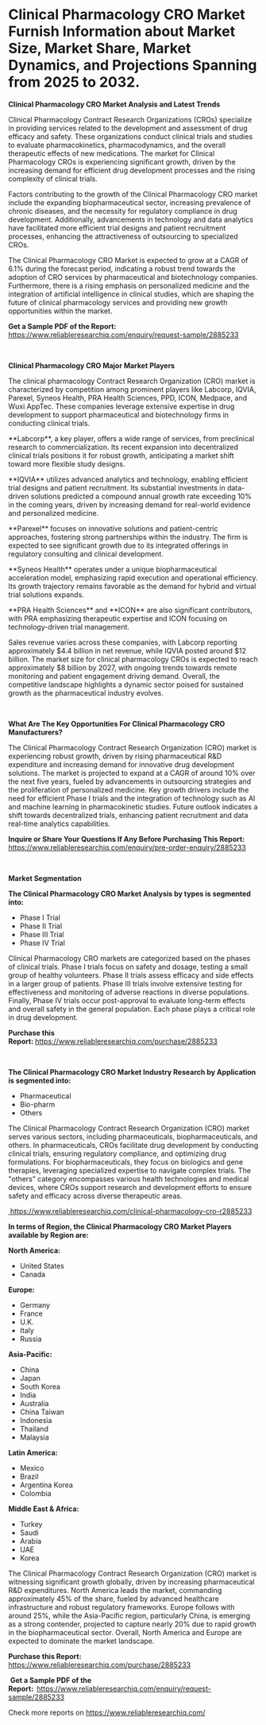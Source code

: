 <p><h1>Clinical Pharmacology CRO Market Furnish Information about Market Size, Market Share, Market Dynamics, and Projections Spanning from 2025 to 2032.</h1></p><p><strong>Clinical Pharmacology CRO Market Analysis and Latest Trends</strong></p>
<p><p>Clinical Pharmacology Contract Research Organizations (CROs) specialize in providing services related to the development and assessment of drug efficacy and safety. These organizations conduct clinical trials and studies to evaluate pharmacokinetics, pharmacodynamics, and the overall therapeutic effects of new medications. The market for Clinical Pharmacology CROs is experiencing significant growth, driven by the increasing demand for efficient drug development processes and the rising complexity of clinical trials.</p><p>Factors contributing to the growth of the Clinical Pharmacology CRO market include the expanding biopharmaceutical sector, increasing prevalence of chronic diseases, and the necessity for regulatory compliance in drug development. Additionally, advancements in technology and data analytics have facilitated more efficient trial designs and patient recruitment processes, enhancing the attractiveness of outsourcing to specialized CROs. </p><p>The Clinical Pharmacology CRO Market is expected to grow at a CAGR of 6.1% during the forecast period, indicating a robust trend towards the adoption of CRO services by pharmaceutical and biotechnology companies. Furthermore, there is a rising emphasis on personalized medicine and the integration of artificial intelligence in clinical studies, which are shaping the future of clinical pharmacology services and providing new growth opportunities within the market.</p></p>
<p><strong>Get a Sample PDF of the Report:&nbsp;</strong> <a href="https://www.reliableresearchiq.com/enquiry/request-sample/2885233?utm_campaign=2265&utm_medium=2&utm_source=Github&utm_content=ia&utm_term=13032025&utm_id=clinical-pharmacology-cro">https://www.reliableresearchiq.com/enquiry/request-sample/2885233</a></p>
<p>&nbsp;</p>
<p><strong>Clinical Pharmacology CRO Major Market Players</strong></p>
<p><p>The clinical pharmacology Contract Research Organization (CRO) market is characterized by competition among prominent players like Labcorp, IQVIA, Parexel, Syneos Health, PRA Health Sciences, PPD, ICON, Medpace, and Wuxi AppTec. These companies leverage extensive expertise in drug development to support pharmaceutical and biotechnology firms in conducting clinical trials.</p><p>**Labcorp**, a key player, offers a wide range of services, from preclinical research to commercialization. Its recent expansion into decentralized clinical trials positions it for robust growth, anticipating a market shift toward more flexible study designs.</p><p>**IQVIA** utilizes advanced analytics and technology, enabling efficient trial designs and patient recruitment. Its substantial investments in data-driven solutions predicted a compound annual growth rate exceeding 10% in the coming years, driven by increasing demand for real-world evidence and personalized medicine.</p><p>**Parexel** focuses on innovative solutions and patient-centric approaches, fostering strong partnerships within the industry. The firm is expected to see significant growth due to its integrated offerings in regulatory consulting and clinical development.</p><p>**Syneos Health** operates under a unique biopharmaceutical acceleration model, emphasizing rapid execution and operational efficiency. Its growth trajectory remains favorable as the demand for hybrid and virtual trial solutions expands.</p><p>**PRA Health Sciences** and **ICON** are also significant contributors, with PRA emphasizing therapeutic expertise and ICON focusing on technology-driven trial management.</p><p>Sales revenue varies across these companies, with Labcorp reporting approximately $4.4 billion in net revenue, while IQVIA posted around $12 billion. The market size for clinical pharmacology CROs is expected to reach approximately $8 billion by 2027, with ongoing trends towards remote monitoring and patient engagement driving demand. Overall, the competitive landscape highlights a dynamic sector poised for sustained growth as the pharmaceutical industry evolves.</p></p>
<p>&nbsp;</p>
<p><strong>What Are The Key Opportunities For Clinical Pharmacology CRO Manufacturers?</strong></p>
<p><p>The Clinical Pharmacology Contract Research Organization (CRO) market is experiencing robust growth, driven by rising pharmaceutical R&D expenditure and increasing demand for innovative drug development solutions. The market is projected to expand at a CAGR of around 10% over the next five years, fueled by advancements in outsourcing strategies and the proliferation of personalized medicine. Key growth drivers include the need for efficient Phase I trials and the integration of technology such as AI and machine learning in pharmacokinetic studies. Future outlook indicates a shift towards decentralized trials, enhancing patient recruitment and data real-time analytics capabilities.</p></p>
<p><strong>Inquire or Share Your Questions If Any Before Purchasing This Report:</strong> <a href="https://www.reliableresearchiq.com/enquiry/pre-order-enquiry/2885233?utm_campaign=2265&utm_medium=2&utm_source=Github&utm_content=ia&utm_term=13032025&utm_id=clinical-pharmacology-cro">https://www.reliableresearchiq.com/enquiry/pre-order-enquiry/2885233</a></p>
<p>&nbsp;</p>
<p><strong>Market Segmentation</strong></p>
<p><strong>The Clinical Pharmacology CRO Market Analysis by types is segmented into:</strong></p>
<p><ul><li>Phase I Trial</li><li>Phase II Trial</li><li>Phase III Trial</li><li>Phase IV Trial</li></ul></p>
<p><p>Clinical Pharmacology CRO markets are categorized based on the phases of clinical trials. Phase I trials focus on safety and dosage, testing a small group of healthy volunteers. Phase II trials assess efficacy and side effects in a larger group of patients. Phase III trials involve extensive testing for effectiveness and monitoring of adverse reactions in diverse populations. Finally, Phase IV trials occur post-approval to evaluate long-term effects and overall safety in the general population. Each phase plays a critical role in drug development.</p></p>
<p><strong>Purchase this Report:&nbsp;</strong><a href="https://www.reliableresearchiq.com/purchase/2885233?utm_campaign=2265&utm_medium=2&utm_source=Github&utm_content=ia&utm_term=13032025&utm_id=clinical-pharmacology-cro">https://www.reliableresearchiq.com/purchase/2885233</a></p>
<p>&nbsp;</p>
<p><strong>The Clinical Pharmacology CRO Market Industry Research by Application is segmented into:</strong></p>
<p><ul><li>Pharmaceutical</li><li>Bio-pharm</li><li>Others</li></ul></p>
<p><p>The Clinical Pharmacology Contract Research Organization (CRO) market serves various sectors, including pharmaceuticals, biopharmaceuticals, and others. In pharmaceuticals, CROs facilitate drug development by conducting clinical trials, ensuring regulatory compliance, and optimizing drug formulations. For biopharmaceuticals, they focus on biologics and gene therapies, leveraging specialized expertise to navigate complex trials. The "others" category encompasses various health technologies and medical devices, where CROs support research and development efforts to ensure safety and efficacy across diverse therapeutic areas.</p></p>
<p><a href="https://www.reliableresearchiq.com/clinical-pharmacology-cro-r2885233?utm_campaign=2265&utm_medium=2&utm_source=Github&utm_content=ia&utm_term=13032025&utm_id=clinical-pharmacology-cro">&nbsp;https://www.reliableresearchiq.com/clinical-pharmacology-cro-r2885233</a></p>
<p><strong>In terms of Region, the Clinical Pharmacology CRO Market Players available by Region are:</strong></p>
<p>
    <p> <strong> North America: </strong>
        <ul>
            <li>United States</li>
            <li>Canada</li>
        </ul>
        </p> 
    <p> <strong> Europe: </strong>
        <ul>
            <li>Germany</li>
            <li>France</li>
            <li>U.K.</li>
            <li>Italy</li>
            <li>Russia</li>
        </ul>
        </p> 
    <p> <strong> Asia-Pacific: </strong>
        <ul>
            <li>China</li>
            <li>Japan</li>
            <li>South Korea</li>
            <li>India</li>
            <li>Australia</li>
            <li>China Taiwan</li>
            <li>Indonesia</li>
            <li>Thailand</li>
            <li>Malaysia</li>
        </ul>
        </p> 
    <p> <strong> Latin America: </strong>
        <ul>
            <li>Mexico</li>
            <li>Brazil</li>
            <li>Argentina Korea</li>
            <li>Colombia</li>
        </ul>
        </p> 
    <p> <strong> Middle East & Africa: </strong>
        <ul>
            <li>Turkey</li>
            <li>Saudi</li>
            <li>Arabia</li>
            <li>UAE</li>
            <li>Korea</li>
        </ul>
    </p>
    </p>
<p><p>The Clinical Pharmacology Contract Research Organization (CRO) market is witnessing significant growth globally, driven by increasing pharmaceutical R&D expenditures. North America leads the market, commanding approximately 45% of the share, fueled by advanced healthcare infrastructure and robust regulatory frameworks. Europe follows with around 25%, while the Asia-Pacific region, particularly China, is emerging as a strong contender, projected to capture nearly 20% due to rapid growth in the biopharmaceutical sector. Overall, North America and Europe are expected to dominate the market landscape.</p></p>
<p><strong>Purchase this Report: </strong><a href="https://www.reliableresearchiq.com/purchase/2885233?utm_campaign=2265&utm_medium=2&utm_source=Github&utm_content=ia&utm_term=13032025&utm_id=clinical-pharmacology-cro">https://www.reliableresearchiq.com/purchase/2885233</a></p>
<p>&nbsp;<strong>Get a Sample PDF of the Report:&nbsp;&nbsp;</strong><a href="https://www.reliableresearchiq.com/enquiry/request-sample/2885233?utm_campaign=2265&utm_medium=2&utm_source=Github&utm_content=ia&utm_term=13032025&utm_id=clinical-pharmacology-cro">https://www.reliableresearchiq.com/enquiry/request-sample/2885233</a></p>
<p><strong></strong></p>
<p>Check more reports on <a href="https://www.reliableresearchiq.com/?utm_campaign=2265&utm_medium=2&utm_source=Github&utm_content=ia&utm_term=13032025&utm_id=clinical-pharmacology-cro">https://www.reliableresearchiq.com/</a></p>